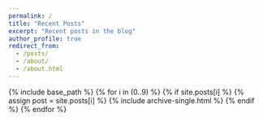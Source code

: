 ```yaml
---
permalink: /
title: "Recent Posts"
excerpt: "Recent posts in the blog"
author_profile: true
redirect_from: 
  - /posts/
  - /about/
  - /about.html
---
```

{% include base_path %}
{% for i in (0..9) %}
  {% if site.posts[i] %}
    {% assign post = site.posts[i] %}
    {% include archive-single.html %}
  {% endif %}
{% endfor %}